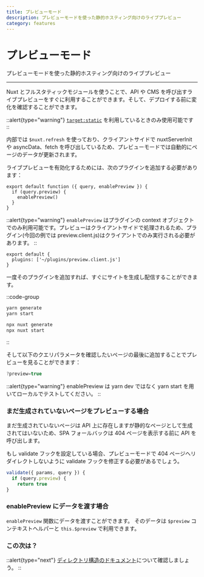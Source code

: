 ```yaml
---
title: プレビューモード
description: プレビューモードを使った静的ホスティング向けのライブプレビュー
category: features
---
```

# プレビューモード

プレビューモードを使った静的ホスティング向けのライブプレビュー

---
Nuxt とフルスタティックモジュールを使うことで、API や CMS を呼び出すライブプレビューをすぐに利用することができます。そして、デプロイする前に変化を確認することができます。

::alert{type="warning"}
[`target:static`](/docs/features/deployment-targets#static-hosting) を利用しているときのみ使用可能です
::

内部では `$nuxt.refresh` を使っており、クライアントサイドで nuxtServerInit や asyncData、fetch を呼び出しているため、プレビューモードでは自動的にページのデータが更新されます。

ライブプレビューを有効化するためには、次のプラグインを追加する必要があります：

```js{}[plugins/preview.client.js]
export default function ({ query, enablePreview }) {
  if (query.preview) {
    enablePreview()
  }
}
```

::alert{type="warning"}
`enablePreview` はプラグインの context オブジェクトでのみ利用可能です。プレビューはクライアントサイドで処理されるため、プラグイン(今回の例では preview.client.js)はクライアントでのみ実行される必要があります。
::

```js{}[nuxt.config.js]
export default {
  plugins: ['~/plugins/preview.client.js']
}
```

一度そのプラグインを追加すれば、すぐにサイトを生成し配信することができます。

::code-group
```bash [Yarn]
yarn generate
yarn start
```
```bash [NPX]
npx nuxt generate
npx nuxt start
```
::

そして以下のクエリパラメータを確認したいページの最後に追加することでプレビューを見ることができます：

```js
?preview=true
```

::alert{type="warning"}
enablePreview は yarn dev ではなく yarn start を用いてローカルでテストしてください。
::

### まだ生成されていないページをプレビューする場合

まだ生成されていないページは API 上に存在しますが静的なページとして生成されてはいないため、SPA フォールバックは 404 ページを表示する前に API を呼び出します。

もし validate フックを設定している場合、プレビューモードで 404 ページへリダイレクトしないように validate フックを修正する必要があるでしょう。

```js
validate({ params, query }) {
  if (query.preview) {
    return true
}
```

### enablePreview にデータを渡す場合

`enablePreview` 関数にデータを渡すことができます。 そのデータは `$preview` コンテキストヘルパーと `this.$preview` で利用できます。

### この次は？

::alert{type="next"}
[ディレクトリ構造のドキュメント](/docs/directory-structure/nuxt)について確認しましょう。
::

